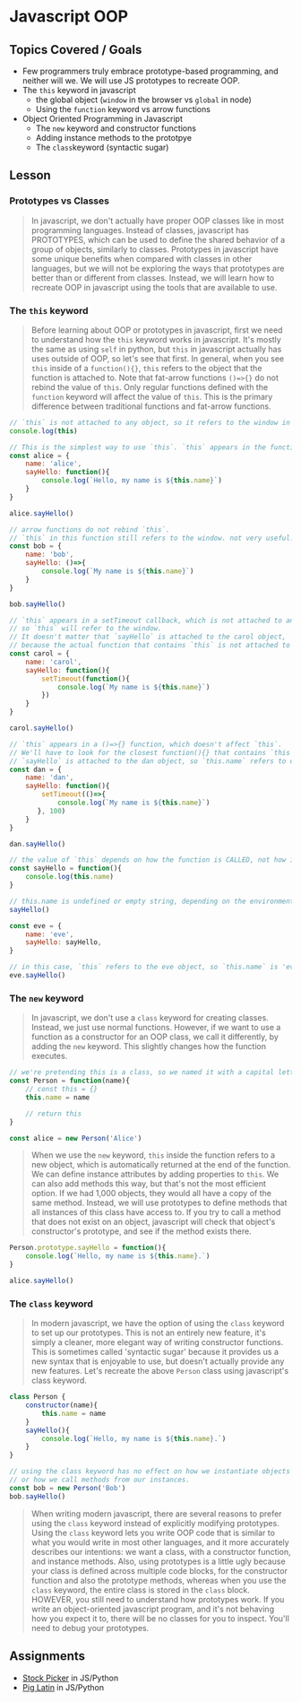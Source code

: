 # Javascript OOP

## Topics Covered / Goals
- Few programmers truly embrace prototype-based programming, and neither will we. We will use JS prototypes to recreate OOP.
- The `this` keyword in javascript
    - the global object (`window` in the browser vs `global` in node)
    - Using the `function` keyword vs arrow functions
- Object Oriented Programming in Javascript
    - The `new` keyword and constructor functions
    - Adding instance methods to the prototpye
    - The `class`keyword (syntactic sugar)


## Lesson

### Prototypes vs Classes
> In javascript, we don't actually have proper OOP classes like in most programming languages. Instead of classes, javascript has PROTOTYPES, which can be used to define the shared behavior of a group of objects, similarly to classes. Prototypes in javascript have some unique benefits when compared with classes in other languages, but we will not be exploring the ways that prototypes are better than or different from classes. Instead, we will learn how to recreate OOP in javascript using the tools that are available to use. 

### The `this` keyword
> Before learning about OOP or prototypes in javascript, first we need to understand how the `this` keyword works in javascript. It's mostly the same as using `self` in python, but `this` in javascript actually has uses outside of OOP, so let's see that first. In general, when you see `this` inside of a `function(){}`, `this` refers to the object that the function is attached to. Note that fat-arrow functions `()=>{}` do not rebind the value of `this`. Only regular functions defined with the `function` keyword will affect the value of `this`. This is the primary difference between traditional functions and fat-arrow functions. 

```javascript
// `this` is not attached to any object, so it refers to the window in browser js, or {} in node. either way, it's not what you want
console.log(this)

// This is the simplest way to use `this`. `this` appears in the function `sayHello`, which is attached to the `alice` object, so the value of `this.name` in this case would be alice.name === 'alice'
const alice = {
    name: 'alice',
    sayHello: function(){
        console.log(`Hello, my name is ${this.name}`)
    }
}

alice.sayHello()

// arrow functions do not rebind `this`.
// `this` in this function still refers to the window. not very useful. 
const bob = {
    name: 'bob',
    sayHello: ()=>{
        console.log(`My name is ${this.name}`)
    }
}

bob.sayHello()

// `this` appears in a setTimeout callback, which is not attached to any object,
// so `this` will refer to the window. 
// It doesn't matter that `sayHello` is attached to the carol object, 
// because the actual function that contains `this` is not attached to any object
const carol = {
    name: 'carol',
    sayHello: function(){
        setTimeout(function(){
            console.log(`My name is ${this.name}`)
        })
    }
}

carol.sayHello()

// `this` appears in a ()=>{} function, which doesn't affect `this`.
// We'll have to look for the closest function(){} that contains `this`, which is `sayHello`
// `sayHello` is attached to the dan object, so `this.name` refers to dan.name. 
const dan = {
    name: 'dan',
    sayHello: function(){
        setTimeout(()=>{
            console.log(`My name is ${this.name}`)
       }, 100)
    }
}

dan.sayHello()

// the value of `this` depends on how the function is CALLED, not how it is DEFINED
const sayHello = function(){
    console.log(this.name)
}

// this.name is undefined or empty string, depending on the environment
sayHello()

const eve = {
    name: 'eve',
    sayHello: sayHello,
}

// in this case, `this` refers to the eve object, so `this.name` is 'eve', 
eve.sayHello()
```

### The `new` keyword
> In javascript, we don't use a `class` keyword for creating classes. Instead, we just use normal functions. However, if we want to use a function as a constructor for an OOP class, we call it differently, by adding the `new` keyword. This slightly changes how the function executes. 

```javascript
// we're pretending this is a class, so we named it with a capital letter
const Person = function(name){
    // const this = {}
    this.name = name

    // return this
}

const alice = new Person('Alice')
```

> When we use the `new` keyword, `this` inside the function refers to a new object, which is automatically returned at the end of the function. We can define instance attributes by adding properties to `this`. We can also add methods this way, but that's not the most efficient option. If we had 1,000 objects, they would all have a copy of the same method. Instead, we will use prototypes to define methods that all instances of this class have access to. If you try to call a method that does not exist on an object, javascript will check that object's constructor's prototype, and see if the method exists there. 

```javascript
Person.prototype.sayHello = function(){
    console.log(`Hello, my name is ${this.name}.`)
}

alice.sayHello()
```

### The `class` keyword
> In modern javascript, we have the option of using the `class` keyword to set up our prototypes. This is not an entirely new feature, it's simply a cleaner, more elegant way of writing constructor functions. This is sometimes called 'syntactic sugar' because it provides us a new syntax that is enjoyable to use, but doesn't actually provide any new features. Let's recreate the above `Person` class using javascript's class keyword. 

```javascript
class Person {
    constructor(name){
        this.name = name
    }
    sayHello(){
        console.log(`Hello, my name is ${this.name}.`)
    }
}

// using the class keyword has no effect on how we instantiate objects from our constructor,
// or how we call methods from our instances. 
const bob = new Person('Bob')
bob.sayHello()
```

> When writing modern javascript, there are several reasons to prefer using the `class` keyword instead of explicitly modifying prototypes. Using the `class` keyword lets you write OOP code that is similar to what you would write in most other languages, and it more accurately describes our intentions: we want a class, with a constructor function, and instance methods. Also, using prototypes is a little ugly because your class is defined across multiple code blocks, for the constructor function and also the prototype methods, whereas when you use the `class` keyword, the entire class is stored in the `class` block. HOWEVER, you still need to understand how prototypes work. If you write an object-oriented javascript program, and it's not behaving how you expect it to, there will be no classes for you to inspect. You'll need to debug your prototypes.

## Assignments
- [Stock Picker](https://github.com/sierraplatoon/algo-stock-picker) in JS/Python
- [Pig Latin](https://github.com/sierraplatoon/algo-pig-latin) in JS/Python

